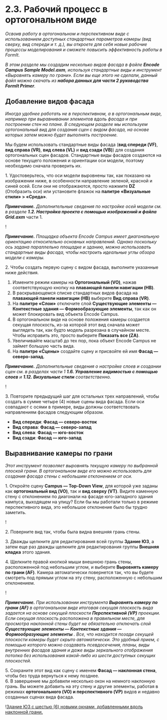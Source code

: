 # 2.3. Рабочий процесс в ортогональном виде

_Освоив работу в ортогональном и перспективном виде с использованием доступных стандартных параметров камеры (вид сверху, вид спереди и т. д.), вы откроете для себя новые рабочие процессы моделирования и сможете повысить эффективность работы в FormIt._

_В этом разделе мы создадим несколько видов фасада в файле_ _**Encode Campus Sample Model.axm**, используя стандартные виды и инструмент «Выровнять камеру по грани». Если вы еще этого не сделали, данный файл можно скачать из_ _**набора данных для части 2 руководства FormIt Primer**._

## Добавление видов фасада

_Иногда удобнее работать не в перспективном, а в ортогональным виде, например при выравнивании элементов вдоль фасада и при построении стен на плане. В следующем разделе мы используем ортогональный вид для создания сцен с видом фасада, на основе которых затем можно будет выполнять построение._

Мы будем использовать стандартные виды фасада (**вид спереди (VF)**, **вид справа (VR)**, **вид слева (VL)** и **вид сзади (VB)**) для создания ортогональных сцен фасадов. Стандартные виды фасадов создаются на основе текущего положения и ориентации оси модели, поэтому необходимо сначала проверить их.

1\. Удостоверьтесь, что оси модели выровнены так, как показано на изображении ниже, в особенности направление зеленой, красной и синей осей. Если они не отображаются, просто нажмите **DZ** (Отобразить оси) или установите флажок на **палитре «Визуальные стили» > «Среда»**.

_**Примечание.**_ _Дополнительные сведения по настройке осей модели см. в разделе_ _**1.2\. Настройка проекта с помощью изображений и файла Grid.axm**_ части 1.

\![](<../../.gitbook/assets/0 (7).png>)

_**Примечание.** Площадка объекта Encode Campus имеет диагональную ориентацию относительно основных направлений. Однако поскольку ось задана параллельно площадке и зданию, можно использовать стандартные виды фасада, чтобы настроить идеальные углы обзора модели с камеры._

2\. Чтобы создать первую сцену с видом фасада, выполните указанные ниже действия.

1. Измените режим камеры на **Ортогональный (VO)**, нажав соответствующую кнопку на **плавающей панели навигации (HB)**.
2. В раскрывающемся списке стандартных видов фасада на **плавающей панели навигации (HB)** выберите **Вид справа (VR)**.
3. На **палитре «Слои»** отключите слой **Существующие элементы — Контекстные здания — Формообразующие элементы**, так как он может блокировать вид объекта Encode Campus.
4. В ортогональном виде на основе положения камеры создается секущая плоскость, из-за которой этот вид сначала может выглядеть так, как будто модель разрезана в случайном месте. Чтобы исправить это, просто выберите **Показать все (ZA)**.
5. Увеличивайте масштаб до тех пор, пока объект Encode Campus не займет большую часть вида.
6. На **палитре «Сцены»** создайте сцену и присвойте ей имя **Фасад — северо-запад**.

_**Примечание.**_ _Дополнительные сведения о настройке слоев и создании сцен см. в разделах части 1_ _**1.6. Управление видимостью с помощью слоев**_ _и_ _**1.12. Визуальные стили** соответственно._

\![](<../../.gitbook/assets/1 (10) (1).png>)

3. Повторите предыдущий шаг для остальных трех направлений, чтобы создать в сумме четыре (4) новые сцены вида фасада. Если оси совпадают с осями в примере, виды должны соответствовать направлениям фасадов следующим образом.

* **Вид спереди**: **Фасад — северо-восток**
* **Вид справа**: **Фасад — северо-запад**
* **Вид слева**: **Фасад — юго-восток**
* **Вид сзади**: **Фасад — юго-запад**

## **Выравнивание камеры по грани**

_Этот инструмент позволяет выровнять текущую камеру по выбранной плоской грани. В ортогональном виде его можно использовать для создания фасада стены с небольшим отклонением от оси._

1. Откройте сцену **Campus — Top-Down View**, для которой уже заданы как **ортогональный вид (VO)**, так и **вид сверху (VT)**. Видите каменную стену с отклонением по диагонали на фасаде юго-западного здания кампуса, выходящем на улицу? Если бы мы работали только в режиме перспективного вида, это небольшое отклонение было бы трудно заметить.

\![](<../../.gitbook/assets/2 (8) (1).png>)

2\. Поверните вид так, чтобы была видна внешняя грань стены.

3\. Дважды щелкните для редактирования всей группы **Здание ЮЗ**, а затем еще раз дважды щелкните для редактирования группы **Внешняя кладка** этого здания.

4. Щелкните правой кнопкой мыши внешнюю грань стены, расположенной под небольшим углом, и выберите **Выровнять камеру по грани (AF)**. Камера автоматически повернется так, что вы будете смотреть под прямым углом на эту стену, расположенную с небольшим отклонением.

\![](<../../.gitbook/assets/3 (9).png>)

_**Примечание.**_ _При использовании инструмента_ _**Выровнять камеру по грани**_ _**(AF)**_ _в ортогональном виде итоговая секущая плоскость вида задается на основе секущей плоскости_ _**Перспективной (VP)**_ _проекции. Если секущая плоскость расположена в правильном месте, для просмотра наклонной стены будет не обязательно отключать слой_ _**Существующие элементы — Контекстные здания — Формообразующие элементы**_ _. Все, что находится позади секущей плоскости камеры будет скрыто автоматически. Это удобный прием, с помощью которого можно создавать псевдосечения, планы, виды внутренних фасадов здания и даже виды зеркального отображения потолка без использования какой-либо из шести доступных секущих плоскостей._

5\. Сохраните этот вид как сцену с именем **Фасад — наклонная стена**, чтобы без труда вернуться к нему позднее.\
 6\. В завершение мы добавили несколько окон на немного наклонную грань. Вы можете добавить на эту стену и другие элементы, работая в режимах **ортогонального (VO) и перспективного (VP)** видов и недавно созданных сценах вида фасада.

\![Здание ЮЗ с шестью (6) новыми окнами, добавленными вдоль наклонной грани.](<../../.gitbook/assets/4 (10) (1).png>)
